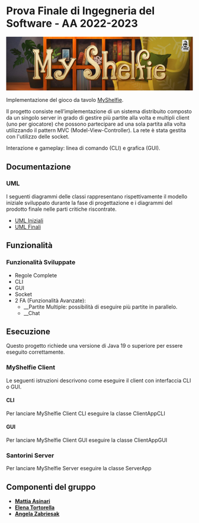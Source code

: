 # Prova Finale di Ingegneria del Software - AA 2022-2023
![alt text](src/main/resources/images/myShelfie.png)

Implementazione del gioco da tavolo [MyShelfie](https://www.craniocreations.it/prodotto/my-shelfie/).

Il progetto consiste nell’implementazione di un sistema distribuito composto da un singolo server in grado di gestire più partite alla volta e multipli client (uno per giocatore) che possono partecipare ad una sola partita alla volta utilizzando il pattern MVC (Model-View-Controller).
La rete è stata gestita con l'utilizzo delle socket.

Interazione e gameplay: linea di comando (CLI) e grafica (GUI).

## Documentazione

### UML
I seguenti diagrammi delle classi rappresentano rispettivamente il modello iniziale sviluppato durante la fase di progettazione e i diagrammi del prodotto finale nelle parti critiche riscontrate.
- [UML Iniziali](https://github.com/AngelaZabriesak/proj-ingsw-Ifrit_Anonimi/blob/main/UML/umlMyShelfie.mdj)
- [UML Finali](https://github.com/AngelaZabriesak/proj-ingsw-Ifrit_Anonimi/blob/main/UML/final/)


## Funzionalità
### Funzionalità Sviluppate
- Regole Complete
- CLI
- GUI
- Socket
- 2 FA (Funzionalità Avanzate):
    - __Partite Multiple: possibilità di eseguire più partite in parallelo.
    - __Chat

## Esecuzione
Questo progetto richiede una versione di Java 19 o superiore per essere eseguito correttamente.

### MyShelfie Client
Le seguenti istruzioni descrivono come eseguire il client con interfaccia CLI o GUI.

#### CLI
Per lanciare MyShelfie Client CLI eseguire la classe ClientAppCLI

#### GUI
Per lanciare MyShelfie Client GUI eseguire la classe ClientAppGUI

### Santorini Server
Per lanciare MyShelfie Server eseguire la classe ServerApp

## Componenti del gruppo
- [__Mattia Asinari__](https://github.com/mattiaasinari)
- [__Elena Tortorella__](https://github.com/elenatortorella7)
- [__Angela Zabriesak__](https://github.com/AngelaZabriesak)